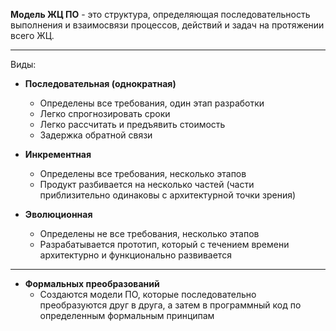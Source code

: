 **Модель ЖЦ ПО** - это структура, определяющая последовательность выполнения и взаимосвязи процессов, действий и задач на протяжении всего ЖЦ.

---

Виды: 

* **Последовательная (однократная)**
    - Определены все требования, один этап разработки
    - Легко спрогнозировать сроки
    - Легко рассчитать и предъявить стоимость
    - Задержка обратной связи

* **Инкрементная**
    - Определены все требования, несколько этапов
    - Продукт разбивается на несколько частей (части приблизительно одинаковы с архитектурной точки зрения)

* **Эволюционная**
    - Определены не все требования, несколько этапов
    - Разрабатывается прототип, который с течением времени архитектурно и функционально развивается
---
* **Формальных преобразований**
    - Создаются модели ПО, которые последовательно преобразуются друг в друга, а затем в программный код по определенным формальным принципам